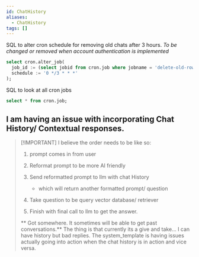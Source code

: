 ```yaml
---
id: ChatHistory
aliases:
  - ChatHistory
tags: []
---
```


SQL to alter cron schedule for removing old chats after 3 hours.
_To be changed or removed when account authentication is implemented_

```sql
select cron.alter_job(
  job_id := (select jobid from cron.job where jobname = 'delete-old-rows'),
  schedule := '0 */3 * * *'
);
```

SQL to look at all cron jobs

```sql
select * from cron.job;
```

## I am having an issue with incorporating Chat History/ Contextual responses.

> [!IMPORTANT] I believe the order needs to be like so:
>
> 1. prompt comes in from user
> 2. Reformat prompt to be more AI friendly
> 3. Send reformatted prompt to llm with chat History
>
>    - which will return another formatted prompt/ question
>
> 4. Take question to be query vector database/ retriever
> 5. Finish with final call to llm to get the answer.
>
> ** Got somewhere. It sometimes will be able to get past conversations.**
> The thing is that currently its a give and take... I can have history but bad replies.
> The system_template is having issues actually going into action when the chat history is in action and vice versa.
